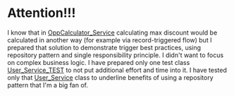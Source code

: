 # Attention!!!
I know that in [OppCalculator_Service](/force-app/main/default/classes/OppCalculator_Service.cls) calculating max discount would
be calculated in another way (for example via record-triggered flow) but I prepared that solution to demonstrate trigger
best practices, using repository pattern and single responsibility principle.
I didn't want to focus on complex business logic. I have prepared only one test class
[User_Service_TEST](/force-app/main/default/classes/User_Service_TEST.cls) to not put additional effort and time into it.
I have tested only that [User_Service](/force-app/main/default/classes/User_Service.cls) class to underline benefits of
using a repository pattern that I'm a big fan of.